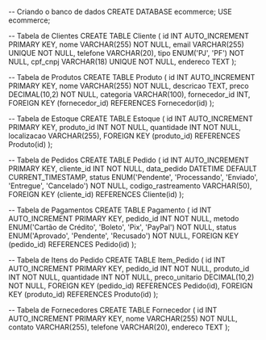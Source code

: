 -- Criando o banco de dados
CREATE DATABASE ecommerce;
USE ecommerce;

-- Tabela de Clientes
CREATE TABLE Cliente (
    id INT AUTO_INCREMENT PRIMARY KEY,
    nome VARCHAR(255) NOT NULL,
    email VARCHAR(255) UNIQUE NOT NULL,
    telefone VARCHAR(20),
    tipo ENUM('PJ', 'PF') NOT NULL,
    cpf_cnpj VARCHAR(18) UNIQUE NOT NULL,
    endereco TEXT
);

-- Tabela de Produtos
CREATE TABLE Produto (
    id INT AUTO_INCREMENT PRIMARY KEY,
    nome VARCHAR(255) NOT NULL,
    descricao TEXT,
    preco DECIMAL(10,2) NOT NULL,
    categoria VARCHAR(100),
    fornecedor_id INT,
    FOREIGN KEY (fornecedor_id) REFERENCES Fornecedor(id)
);

-- Tabela de Estoque
CREATE TABLE Estoque (
    id INT AUTO_INCREMENT PRIMARY KEY,
    produto_id INT NOT NULL,
    quantidade INT NOT NULL,
    localizacao VARCHAR(255),
    FOREIGN KEY (produto_id) REFERENCES Produto(id)
);

-- Tabela de Pedidos
CREATE TABLE Pedido (
    id INT AUTO_INCREMENT PRIMARY KEY,
    cliente_id INT NOT NULL,
    data_pedido DATETIME DEFAULT CURRENT_TIMESTAMP,
    status ENUM('Pendente', 'Processando', 'Enviado', 'Entregue', 'Cancelado') NOT NULL,
    codigo_rastreamento VARCHAR(50),
    FOREIGN KEY (cliente_id) REFERENCES Cliente(id)
);

-- Tabela de Pagamentos
CREATE TABLE Pagamento (
    id INT AUTO_INCREMENT PRIMARY KEY,
    pedido_id INT NOT NULL,
    metodo ENUM('Cartão de Crédito', 'Boleto', 'Pix', 'PayPal') NOT NULL,
    status ENUM('Aprovado', 'Pendente', 'Recusado') NOT NULL,
    FOREIGN KEY (pedido_id) REFERENCES Pedido(id)
);

-- Tabela de Itens do Pedido
CREATE TABLE Item_Pedido (
    id INT AUTO_INCREMENT PRIMARY KEY,
    pedido_id INT NOT NULL,
    produto_id INT NOT NULL,
    quantidade INT NOT NULL,
    preco_unitario DECIMAL(10,2) NOT NULL,
    FOREIGN KEY (pedido_id) REFERENCES Pedido(id),
    FOREIGN KEY (produto_id) REFERENCES Produto(id)
);

-- Tabela de Fornecedores
CREATE TABLE Fornecedor (
    id INT AUTO_INCREMENT PRIMARY KEY,
    nome VARCHAR(255) NOT NULL,
    contato VARCHAR(255),
    telefone VARCHAR(20),
    endereco TEXT
);

